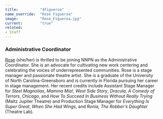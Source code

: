```yaml
---
title:          "4Figueroa"
name_override:  "Rose Figueroa"
image:          "Rose_Figueroa.jpg"
current:        "true"
related:
- Staff
---
```


### Administrative Coordinator

[Rose](https://newplayexchange.org/users/33851/rose-figueroa) (she/her) is thrilled to be joining NNPN as the Administrative Coordinator. She is an advocate for cultivating new work centering and celebrating the voices of underrepresented communities. Rose is a stage manager and passionate theatre artist. She is a graduate of the University of North Carolina-Greensboro and is currently in Florida pursuing her career in stage management. Her recent credits include Assistant Stage Manager for *Steel Magnolias*, *Mamma Mia!*, *West Side Story*, *Dracula, A Comedy of Terrors*, *Chicago*, and *How To Succeed In Business Without Really Trying* (Maltz Jupiter Theatre) and Production Stage Manager for *Everything Is Super Great*, *When She Had Wings*, and *Ronia, The Robber's Daughter* (Theatre Lab).

